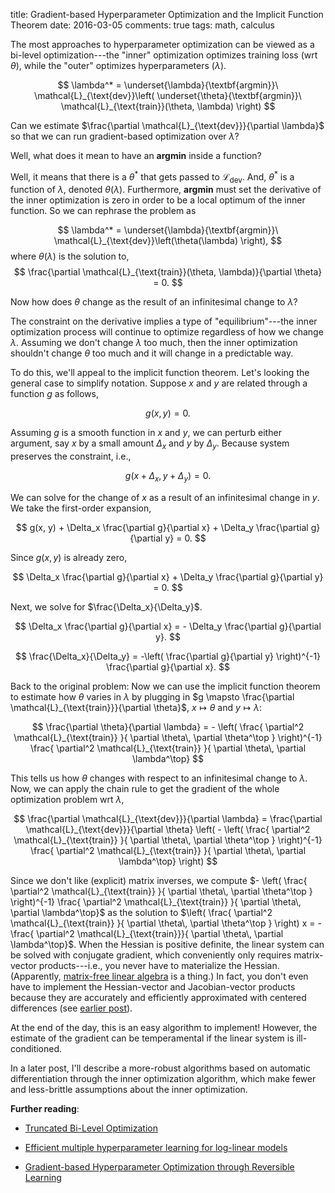 title: Gradient-based Hyperparameter Optimization and the Implicit Function Theorem
date: 2016-03-05
comments: true
tags: math, calculus

The most approaches to hyperparameter optimization can be viewed as a bi-level
optimization---the "inner" optimization optimizes training loss (wrt $\theta$),
while the "outer" optimizes hyperparameters ($\lambda$).

$$
\lambda^* = \underset{\lambda}{\textbf{argmin}}\
\mathcal{L}_{\text{dev}}\left(
\underset{\theta}{\textbf{argmin}}\
\mathcal{L}_{\text{train}}(\theta, \lambda) \right)
$$

Can we estimate $\frac{\partial \mathcal{L}_{\text{dev}}}{\partial \lambda}$ so
that we can run gradient-based optimization over $\lambda$?

Well, what does it mean to have an $\textbf{argmin}$ inside a function?

Well, it means that there is a $\theta^*$ that gets passed to
$\mathcal{L}_{\text{dev}}$. And, $\theta^*$ is a function of $\lambda$, denoted
$\theta(\lambda)$. Furthermore, $\textbf{argmin}$ must set the derivative of the
inner optimization is zero in order to be a local optimum of the inner
function. So we can rephrase the problem as

$$
\lambda^* = \underset{\lambda}{\textbf{argmin}}\
\mathcal{L}_{\text{dev}}\left(\theta(\lambda) \right),
$$
where $\theta(\lambda)$ is the solution to,
$$
\frac{\partial \mathcal{L}_{\text{train}}(\theta, \lambda)}{\partial \theta} = 0.
$$

Now how does $\theta$ change as the result of an infinitesimal change to
$\lambda$?

The constraint on the derivative implies a type of "equilibrium"---the inner
optimization process will continue to optimize regardless of how we change
$\lambda$. Assuming we don't change $\lambda$ too much, then the inner
optimization shouldn't change $\theta$ too much and it will change in a
predictable way.

To do this, we'll appeal to the implicit function theorem. Let's looking the
general case to simplify notation. Suppose $x$ and $y$ are related through a
function $g$ as follows,

$$g(x,y) = 0.$$

Assuming $g$ is a smooth function in $x$ and $y$, we can perturb either
argument, say $x$ by a small amount $\Delta_x$ and $y$ by $\Delta_y$. Because
system preserves the constraint, i.e.,

$$
g(x + \Delta_x, y + \Delta_y) = 0.
$$

We can solve for the change of $x$ as a result of an infinitesimal change in
$y$. We take the first-order expansion,

$$
g(x, y) + \Delta_x \frac{\partial g}{\partial x} + \Delta_y \frac{\partial g}{\partial y} = 0.
$$

Since $g(x,y)$ is already zero,

$$
\Delta_x \frac{\partial g}{\partial x} + \Delta_y \frac{\partial g}{\partial y} = 0.
$$

Next, we solve for $\frac{\Delta_x}{\Delta_y}$.

$$
\Delta_x \frac{\partial g}{\partial x} = - \Delta_y \frac{\partial g}{\partial y}.
$$


$$
\frac{\Delta_x}{\Delta_y}  = -\left( \frac{\partial g}{\partial y} \right)^{-1} \frac{\partial g}{\partial x}.
$$

Back to the original problem: Now we can use the implicit function theorem to
estimate how $\theta$ varies in $\lambda$ by plugging in $g \mapsto
\frac{\partial \mathcal{L}_{\text{train}}}{\partial \theta}$, $x \mapsto \theta$
and $y \mapsto \lambda$:

$$
\frac{\partial \theta}{\partial \lambda} = - \left( \frac{ \partial^2 \mathcal{L}_{\text{train}} }{ \partial \theta\, \partial \theta^\top } \right)^{-1} \frac{ \partial^2 \mathcal{L}_{\text{train}} }{ \partial \theta\, \partial \lambda^\top}
$$

This tells us how $\theta$ changes with respect to an infinitesimal change to
$\lambda$. Now, we can apply the chain rule to get the gradient of the whole
optimization problem wrt $\lambda$,

$$
\frac{\partial \mathcal{L}_{\text{dev}}}{\partial \lambda}
= \frac{\partial \mathcal{L}_{\text{dev}}}{\partial \theta} \left( - \left( \frac{ \partial^2 \mathcal{L}_{\text{train}} }{ \partial \theta\, \partial \theta^\top } \right)^{-1} \frac{ \partial^2 \mathcal{L}_{\text{train}} }{ \partial \theta\, \partial \lambda^\top} \right)
$$

Since we don't like (explicit) matrix inverses, we compute $- \left( \frac{
\partial^2 \mathcal{L}_{\text{train}} }{ \partial \theta\, \partial \theta^\top
} \right)^{-1} \frac{ \partial^2 \mathcal{L}_{\text{train}} }{ \partial \theta\,
\partial \lambda^\top}$ as the solution to $\left( \frac{ \partial^2
\mathcal{L}_{\text{train}} }{ \partial \theta\, \partial \theta^\top } \right) x
= -\frac{ \partial^2 \mathcal{L}_{\text{train}}}{ \partial \theta\, \partial
\lambda^\top}$. When the Hessian is positive definite, the linear system can be
solved with conjugate gradient, which conveniently only requires matrix-vector
products---i.e., you never have to materialize the Hessian. (Apparently,
[matrix-free linear algebra](https://en.wikipedia.org/wiki/Matrix-free_methods)
is a thing.) In fact, you don't even have to implement the Hessian-vector and
Jacobian-vector products because they are accurately and efficiently
approximated with centered differences (see
[earlier post](/blog/post/2014/02/10/gradient-vector-product/)).

At the end of the day, this is an easy algorithm to implement! However, the
estimate of the gradient can be temperamental if the linear system is
ill-conditioned.

In a later post, I'll describe a more-robust algorithms based on automatic
differentiation through the inner optimization algorithm, which make fewer and
less-brittle assumptions about the inner optimization.

**Further reading**:

 - [Truncated Bi-Level Optimization](https://justindomke.wordpress.com/2014/02/03/truncated-bi-level-optimization/)

 - [Efficient multiple hyperparameter learning for log-linear models](http://ai.stanford.edu/~chuongdo/papers/learn_reg.pdf)

 - [Gradient-based Hyperparameter Optimization through Reversible Learning](http://arxiv.org/abs/1502.03492)
